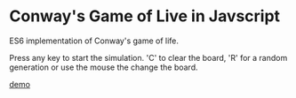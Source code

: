 # Conway's Game of Live in Javscript
ES6 implementation of Conway's game of life.

Press any key to start the simulation. 'C' to clear the board, 'R' for a random generation or use
the mouse the change the board.

[demo](https://dboucken.github.io/js-game-of-life/)
